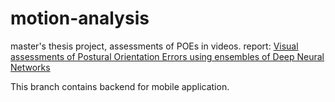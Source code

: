 # motion-analysis

master's thesis project, assessments of POEs in videos.
report: [Visual assessments of Postural Orientation Errors using ensembles of Deep Neural Networks](https://github.com/filipkro/motion-analysis/blob/master/tex/mt-motion-analysis.pdf)

This branch contains backend for mobile application.
